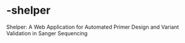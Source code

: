 # -shelper
Shelper: A Web Application for Automated Primer Design and Variant Validation in Sanger Sequencing
